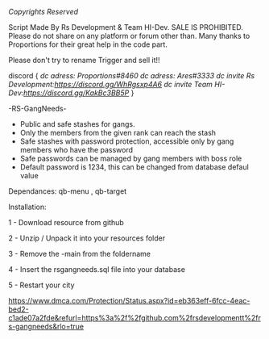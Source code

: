 *Copyrights Reserved*

Script Made By Rs Development & Team HI-Dev. SALE IS PROHIBITED.
Please do not share on any platform or forum other than.
Many thanks to Proportions for their great help in the code part.

Please don't try to rename Trigger and sell it!!

discord {
   *dc adress: Proportions#8460*
   *dc adress: Ares#3333*
   *dc invite Rs Development:https://discord.gg/WhRgsxp4A6* 
   *dc invite Team HI-Dev:https://discord.gg/KakBc3BB5P*
}

-RS-GangNeeds-

- Public and safe stashes for gangs.
- Only the members from the given rank can reach the stash
- Safe stashes with password protection, accessible only by gang members who have the password
- Safe passwords can be managed by gang members with boss role
- Default password is 1234, this can be changed from database defaul value

Dependances: qb-menu , qb-target

Installation:

1 - Download resource from github

2 - Unzip / Unpack it into your resources folder

3 - Remove the -main from the foldername

4 - Insert the rsgangneeds.sql file into your database

5 - Restart your city


https://www.dmca.com/Protection/Status.aspx?id=eb363eff-6fcc-4eac-bed2-c1ade07a2fde&refurl=https%3a%2f%2fgithub.com%2frsdevelopmentt%2frs-gangneeds&rlo=true
